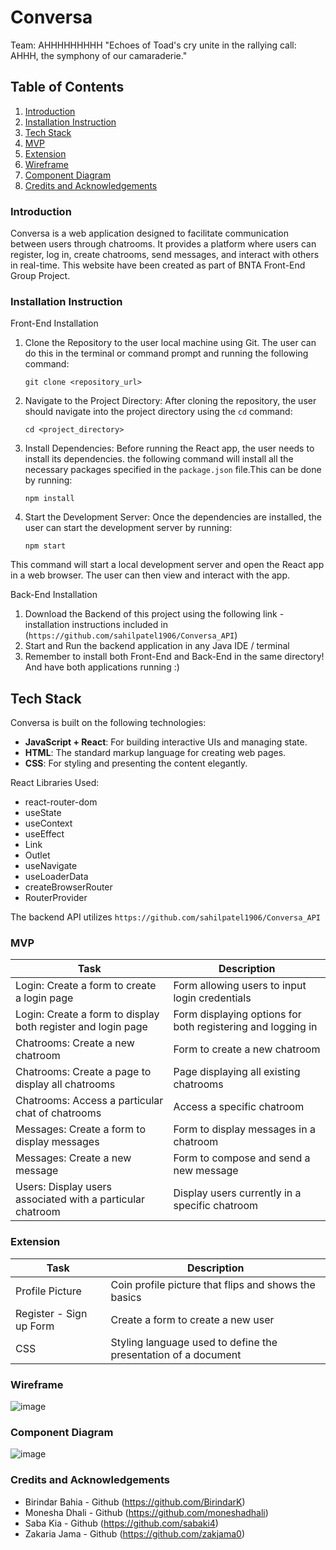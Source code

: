 
# Conversa

 Team: AHHHHHHHHH
"Echoes of Toad's cry unite in the rallying call: AHHH, the symphony of our camaraderie."

## Table of Contents
1. [Introduction](#introduction)
2. [Installation Instruction](#installation)
3. [Tech Stack](#tech-stack)
4. [MVP](#mvp)
7. [Extension](#extension)
8. [Wireframe](#wireframe)
9. [Component Diagram](#component-diagram)
11. [Credits and Acknowledgements](#credits)

<a id="introduction"></a>
### Introduction
Conversa is a web application designed to facilitate communication between users through chatrooms. It provides a platform where users can register, log in, create chatrooms, send messages, and interact with others in real-time. This website have been created as part of BNTA Front-End Group Project.


<a id="installation"></a>
### Installation Instruction

Front-End Installation
1. Clone the Repository to the user local machine using Git. The user can do this in the terminal or command prompt and running the following command:
    ```
    git clone <repository_url>
    ```
2. Navigate to the Project Directory: After cloning the repository, the user should navigate into the project directory using the `cd` command:
    ```
    cd <project_directory>
    ```
3. Install Dependencies: Before running the React app, the user needs to install its dependencies. the following command will install all the necessary packages specified in the `package.json` file.This can be done by running:
    ```
    npm install
    ```
4. Start the Development Server: Once the dependencies are installed, the user can start the development server by running:
    ```
    npm start
    ```
This command will start a local development server and open the React app in a web browser. The user can then view and interact with the app.

Back-End Installation
1. Download the Backend of this project using the following link - installation instructions included in (``` https://github.com/sahilpatel1906/Conversa_API ```)
2. Start and Run the backend application in any Java IDE / terminal
3. Remember to install both Front-End and Back-End in the same directory! And have both applications running :)
   
<a id="tech-stack"></a>
## Tech Stack

Conversa is built on the following technologies:
- **JavaScript + React**: For building interactive UIs and managing state.
- **HTML**: The standard markup language for creating web pages.
- **CSS**: For styling and presenting the content elegantly.

React Libraries Used:
- react-router-dom
- useState
- useContext
- useEffect
- Link
- Outlet
- useNavigate
- useLoaderData
- createBrowserRouter
- RouterProvider 

The backend API utilizes ``` https://github.com/sahilpatel1906/Conversa_API ```


<a id="mvp"></a>
### MVP

| Task                                | Description                                   |
|-------------------------------------|-----------------------------------------------|
| Login: Create a form to create a login page | Form allowing users to input login credentials |
| Login: Create a form to display both register and login page | Form displaying options for both registering and logging in |
| Chatrooms: Create a new chatroom          | Form to create a new chatroom                 |
| Chatrooms: Create a page to display all chatrooms | Page displaying all existing chatrooms       |
| Chatrooms: Access a particular chat of chatrooms | Access a specific chatroom                     |
| Messages: Create a form to display messages   | Form to display messages in a chatroom       |
| Messages: Create a new message                | Form to compose and send a new message        |
| Users: Display users associated with a particular chatroom | Display users currently in a specific chatroom |

<a id="extension"></a>
### Extension
| Task                                      | Description                                                   |
|------------------------------------------------|---------------------------------------------------------------|
| Profile Picture                                | Coin profile picture that flips and shows the basics          |
| Register - Sign up Form                        | Create a form to create a new user                             |
| CSS                                            | Styling language used to define the presentation of a document |

<a id="wireframe"></a>
### Wireframe 
![image](https://github.com/zakjama0/conversa/assets/99983599/7affd43b-1acd-4d28-bfce-e5fdbc76c595)

<a id="component-diagram"></a>
### Component Diagram 
![image](https://github.com/zakjama0/conversa/assets/99983599/ce87346c-abe9-4dfd-8e77-f2d4b70fb9e9)

<a id="credits"></a>
### Credits and Acknowledgements 
+ Birindar Bahia - Github (https://github.com/BirindarK)
+ Monesha Dhali - Github (https://github.com/moneshadhali)
+ Saba Kia - Github (https://github.com/sabaki4)
+ Zakaria Jama - Github (https://github.com/zakjama0)
